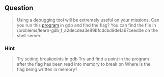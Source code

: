 ## Question
>Using a debugging tool will be extremely useful on your missions. Can you run this [program](//2018shell.picoctf.com/static/da4354bbe8d7772aa4bd34003211b6c5/run) in gdb and find the flag? You can find the file in /problems/learn-gdb_1_a2decdea3e89bfcdcbd9de1a67ceed0e on the shell server.

### Hint
>Try setting breakpoints in gdb
>Try and find a point in the program after the flag has been read into memory to break on
>Where is the flag being written in memory?
